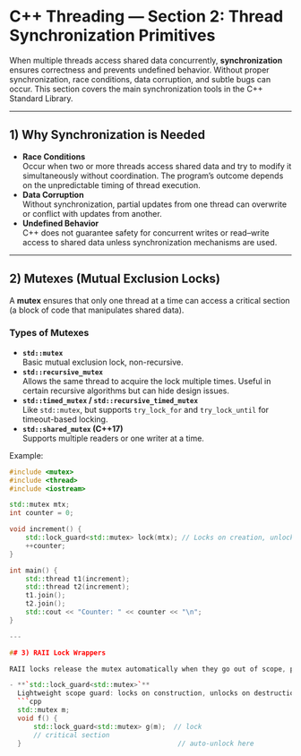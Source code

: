 # C++ Threading — Section 2: Thread Synchronization Primitives

When multiple threads access shared data concurrently, **synchronization** ensures correctness and prevents undefined behavior. Without proper synchronization, race conditions, data corruption, and subtle bugs can occur. This section covers the main synchronization tools in the C++ Standard Library.

---

## 1) Why Synchronization is Needed
- **Race Conditions**  
  Occur when two or more threads access shared data and try to modify it simultaneously without coordination. The program’s outcome depends on the unpredictable timing of thread execution.
- **Data Corruption**  
  Without synchronization, partial updates from one thread can overwrite or conflict with updates from another.
- **Undefined Behavior**  
  C++ does not guarantee safety for concurrent writes or read–write access to shared data unless synchronization mechanisms are used.

---

## 2) Mutexes (Mutual Exclusion Locks)
A **mutex** ensures that only one thread at a time can access a critical section (a block of code that manipulates shared data).

### Types of Mutexes
- **`std::mutex`**  
  Basic mutual exclusion lock, non-recursive.
- **`std::recursive_mutex`**  
  Allows the same thread to acquire the lock multiple times. Useful in certain recursive algorithms but can hide design issues.
- **`std::timed_mutex` / `std::recursive_timed_mutex`**  
  Like `std::mutex`, but supports `try_lock_for` and `try_lock_until` for timeout-based locking.
- **`std::shared_mutex` (C++17)**  
  Supports multiple readers or one writer at a time.

Example:
```cpp
#include <mutex>
#include <thread>
#include <iostream>

std::mutex mtx;
int counter = 0;

void increment() {
    std::lock_guard<std::mutex> lock(mtx); // Locks on creation, unlocks on destruction
    ++counter;
}

int main() {
    std::thread t1(increment);
    std::thread t2(increment);
    t1.join();
    t2.join();
    std::cout << "Counter: " << counter << "\n";
}

---

## 3) RAII Lock Wrappers

RAII locks release the mutex automatically when they go out of scope, preventing leaks and hard-to-debug hangs on exception paths. Prefer them over manual `lock()`/`unlock()` for correctness and clarity.

- **`std::lock_guard<std::mutex>`**  
  Lightweight scope guard: locks on construction, unlocks on destruction. No early unlock or timed features—use when you just need a simple critical section.
  ```cpp
  std::mutex m;
  void f() {
      std::lock_guard<std::mutex> g(m);  // lock
      // critical section
  }                                       // auto-unlock here

